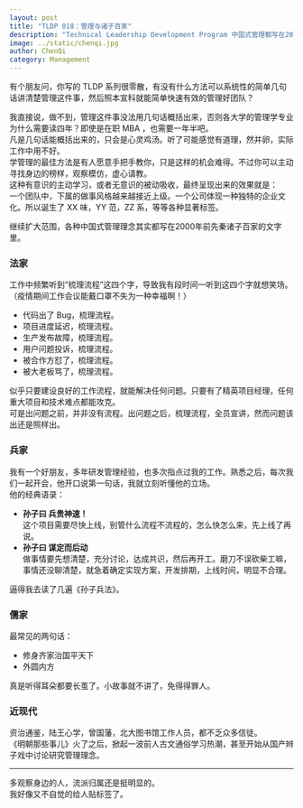 ```yaml
---
layout: post
title: "TLDP 018：管理与诸子百家"
description: "Technical Leadership Development Program 中国式管理都写在2000年前的文字里"
image: ../static/chenqi.jpg
author: ChenQi
category: Management
---
```


有个朋友问，你写的 TLDP 系列很零散，有没有什么方法可以系统性的简单几句话讲清楚管理这件事，然后照本宣科就能简单快速有效的管理好团队？

我直接说，做不到，管理这件事没法用几句话概括出来，否则各大学的管理学专业为什么需要读四年？即使是在职 MBA ，也需要一年半吧。  
凡是几句话能概括出来的，只会是心灵鸡汤。听了可能感觉有道理，然并卵，实际工作中用不好。  
学管理的最佳方法是有人愿意手把手教你，只是这样的机会难得。不过你可以主动寻找身边的榜样，观察模仿，虚心请教。  
这种有意识的主动学习，或者无意识的被动吸收，最终呈现出来的效果就是：  
一个团队中，下属的做事风格越来越接近上级。一个公司体现一种独特的企业文化。所以诞生了 XX 味，YY 范，ZZ 系，等等各种显著标签。

继续扩大范围，各种中国式管理理念其实都写在2000年前先秦诸子百家的文字里。

### 法家

工作中频繁听到“梳理流程”这四个字，导致我有段时间一听到这四个字就想笑场。（疫情期间工作会议能戴口罩不失为一种幸福啊！）

+ 代码出了 Bug，梳理流程。
+ 项目进度延迟，梳理流程。
+ 生产发布故障，梳理流程。
+ 用户问题投诉，梳理流程。
+ 被合作方怼了，梳理流程。
+ 被大老板骂了，梳理流程。

似乎只要建设良好的工作流程，就能解决任何问题。只要有了精英项目经理，任何重大项目和技术难点都能攻克。  
可是出问题之前，并非没有流程。出问题之后，梳理流程，全员宣讲，然而问题该出还是照样出。  

### 兵家

我有一个好朋友，多年研发管理经验，也多次指点过我的工作。熟悉之后，每次我们一起开会，他开口说第一句话，我就立刻听懂他的立场。  
他的经典语录：

+ **孙子曰 兵贵神速！**  
这个项目需要尽快上线，别管什么流程不流程的，怎么快怎么来，先上线了再说。
+ **孙子曰 谋定而后动**  
做事情要先想清楚，充分讨论，达成共识，然后再开工。磨刀不误砍柴工嘛，事情还没聊清楚，就急着确定实现方案，开发排期，上线时间，明显不合理。

逼得我去读了几遍《孙子兵法》。

### 儒家

最常见的两句话：

+ 修身齐家治国平天下
+ 外圆内方

真是听得耳朵都要长茧了。小故事就不讲了，免得得罪人。

### 近现代

资治通鉴，陆王心学，曾国藩，北大图书馆工作人员，都不乏众多信徒。  
《明朝那些事儿》火了之后，掀起一波前人古文通俗学习热潮，甚至开始从国产辫子戏中讨论研究管理理念。

--------

多观察身边的人，流派归属还是挺明显的。  
我好像又不自觉的给人贴标签了。
